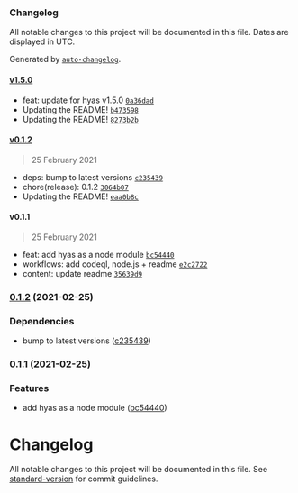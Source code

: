 ### Changelog

All notable changes to this project will be documented in this file. Dates are displayed in UTC.

Generated by [`auto-changelog`](https://github.com/CookPete/auto-changelog).

#### [v1.5.0](https://github.com/h-enk/hyas-child-theme/compare/v0.1.2...v1.5.0)

- feat: update for hyas v1.5.0 [`0a36dad`](https://github.com/h-enk/hyas-child-theme/commit/0a36dad67610fd898e94eb66efe6070158bad1ff)
- Updating the README! [`b473598`](https://github.com/h-enk/hyas-child-theme/commit/b47359878fee9ff98400bfd47424f892ab0a0f83)
- Updating the README! [`8273b2b`](https://github.com/h-enk/hyas-child-theme/commit/8273b2b7d526a72db4273f6a9ee37be31d605bd0)

#### [v0.1.2](https://github.com/h-enk/hyas-child-theme/compare/v0.1.1...v0.1.2)

> 25 February 2021

- deps: bump to latest versions [`c235439`](https://github.com/h-enk/hyas-child-theme/commit/c23543934c4fe4486cbadef223596c1f6d098e4a)
- chore(release): 0.1.2 [`3064b07`](https://github.com/h-enk/hyas-child-theme/commit/3064b078d7402b09136c1803ad500168b65e2532)
- Updating the README! [`eaa0b8c`](https://github.com/h-enk/hyas-child-theme/commit/eaa0b8cf77c3de7af18831a4b4594775a3b14bda)

#### v0.1.1

> 25 February 2021

- feat: add hyas as a node module [`bc54440`](https://github.com/h-enk/hyas-child-theme/commit/bc54440542bddc593ceb5904d42656eb00883420)
- workflows: add codeql, node.js + readme [`e2c2722`](https://github.com/h-enk/hyas-child-theme/commit/e2c2722ccf6f47dca92542f5a0d174b3503c547e)
- content: update readme [`35639d9`](https://github.com/h-enk/hyas-child-theme/commit/35639d95a98b3b6ba050353bd8f088f02fb33b66)

<!-- auto-changelog-above -->

### [0.1.2](https://github.com/h-enk/hyas-child-theme/compare/v0.1.1...v0.1.2) (2021-02-25)


### Dependencies

* bump to latest versions ([c235439](https://github.com/h-enk/hyas-child-theme/commit/c23543934c4fe4486cbadef223596c1f6d098e4a))

### 0.1.1 (2021-02-25)


### Features

* add hyas as a node module ([bc54440](https://github.com/h-enk/hyas-child-theme/commit/bc54440542bddc593ceb5904d42656eb00883420))

# Changelog

All notable changes to this project will be documented in this file. See [standard-version](https://github.com/conventional-changelog/standard-version) for commit guidelines.

